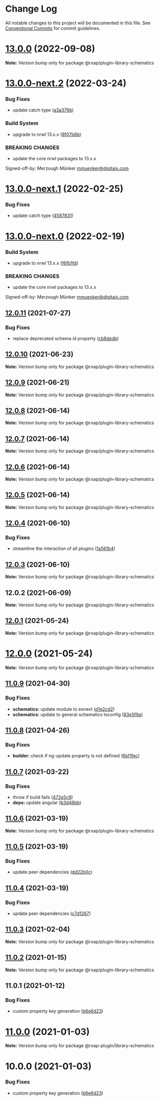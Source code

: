 # Change Log

All notable changes to this project will be documented in this file.
See [Conventional Commits](https://conventionalcommits.org) for commit guidelines.

# [13.0.0](https://gitlab.com/rxap/packages/compare/@rxap/plugin-library-schematics@13.0.0-next.2...@rxap/plugin-library-schematics@13.0.0) (2022-09-08)

**Note:** Version bump only for package @rxap/plugin-library-schematics





# [13.0.0-next.2](https://gitlab.com/rxap/packages/compare/@rxap/plugin-library-schematics@12.0.11...@rxap/plugin-library-schematics@13.0.0-next.2) (2022-03-24)


### Bug Fixes

* update catch type ([a3a376b](https://gitlab.com/rxap/packages/commit/a3a376be772f10889a1f7e1afdf18895ce070d9e))


### Build System

* upgrade to nrwl 13.x.x ([8f07b6b](https://gitlab.com/rxap/packages/commit/8f07b6b82fb82e8b70fbc82bd91a08d69cc52692))


### BREAKING CHANGES

* update the core nrwl packages to 13.x.x

Signed-off-by: Merzough Münker <mmuenker@digitaix.com>





# [13.0.0-next.1](https://gitlab.com/rxap/packages/compare/@rxap/plugin-library-schematics@13.0.0-next.0...@rxap/plugin-library-schematics@13.0.0-next.1) (2022-02-25)


### Bug Fixes

* update catch type ([4587831](https://gitlab.com/rxap/packages/commit/45878319c926061dc8995c568278c4ae7a903feb))





# [13.0.0-next.0](https://gitlab.com/rxap/packages/compare/@rxap/plugin-library-schematics@12.0.11...@rxap/plugin-library-schematics@13.0.0-next.0) (2022-02-19)


### Build System

* upgrade to nrwl 13.x.x ([f6fb1fd](https://gitlab.com/rxap/packages/commit/f6fb1fde34006136be4dadd72795d2d43207072a))


### BREAKING CHANGES

* update the core nrwl packages to 13.x.x

Signed-off-by: Merzough Münker <mmuenker@digitaix.com>





## [12.0.11](https://gitlab.com/rxap/packages/compare/@rxap/plugin-library-schematics@12.0.10...@rxap/plugin-library-schematics@12.0.11) (2021-07-27)


### Bug Fixes

* replace deprecated schema id property ([cb8dedb](https://gitlab.com/rxap/packages/commit/cb8dedb0c15c774f6c101df150f0d98242bc511a))





## [12.0.10](https://gitlab.com/rxap/packages/compare/@rxap/plugin-library-schematics@12.0.9...@rxap/plugin-library-schematics@12.0.10) (2021-06-23)

**Note:** Version bump only for package @rxap/plugin-library-schematics





## [12.0.9](https://gitlab.com/rxap/packages/compare/@rxap/plugin-library-schematics@12.0.8...@rxap/plugin-library-schematics@12.0.9) (2021-06-21)

**Note:** Version bump only for package @rxap/plugin-library-schematics





## [12.0.8](https://gitlab.com/rxap/packages/compare/@rxap/plugin-library-schematics@12.0.7...@rxap/plugin-library-schematics@12.0.8) (2021-06-14)

**Note:** Version bump only for package @rxap/plugin-library-schematics





## [12.0.7](https://gitlab.com/rxap/packages/compare/@rxap/plugin-library-schematics@12.0.6...@rxap/plugin-library-schematics@12.0.7) (2021-06-14)

**Note:** Version bump only for package @rxap/plugin-library-schematics





## [12.0.6](https://gitlab.com/rxap/packages/compare/@rxap/plugin-library-schematics@12.0.5...@rxap/plugin-library-schematics@12.0.6) (2021-06-14)

**Note:** Version bump only for package @rxap/plugin-library-schematics





## [12.0.5](https://gitlab.com/rxap/packages/compare/@rxap/plugin-library-schematics@12.0.4...@rxap/plugin-library-schematics@12.0.5) (2021-06-14)

**Note:** Version bump only for package @rxap/plugin-library-schematics





## [12.0.4](https://gitlab.com/rxap/packages/compare/@rxap/plugin-library-schematics@12.0.3...@rxap/plugin-library-schematics@12.0.4) (2021-06-10)


### Bug Fixes

* streamline the interaction of all plugins ([1a561b4](https://gitlab.com/rxap/packages/commit/1a561b4509478d840be687a6c78d1cc1fba68deb))





## [12.0.3](https://gitlab.com/rxap/packages/compare/@rxap/plugin-library-schematics@12.0.2...@rxap/plugin-library-schematics@12.0.3) (2021-06-10)

**Note:** Version bump only for package @rxap/plugin-library-schematics





## 12.0.2 (2021-06-09)

**Note:** Version bump only for package @rxap/plugin-library-schematics





## [12.0.1](https://gitlab.com/rxap/packages/compare/@rxap/plugin-library-schematics@12.0.0...@rxap/plugin-library-schematics@12.0.1) (2021-05-24)

**Note:** Version bump only for package @rxap/plugin-library-schematics





# [12.0.0](https://gitlab.com/rxap/packages/compare/@rxap/plugin-library-schematics@11.0.9...@rxap/plugin-library-schematics@12.0.0) (2021-05-24)

**Note:** Version bump only for package @rxap/plugin-library-schematics





## [11.0.9](https://gitlab.com/rxap/packages/compare/@rxap/plugin-library-schematics@11.0.8...@rxap/plugin-library-schematics@11.0.9) (2021-04-30)


### Bug Fixes

* **schematics:** update module to esnext ([d1e2cd2](https://gitlab.com/rxap/packages/commit/d1e2cd252f3866471935131187b3acaefe2cca82))
* **schematics:** update to general schematics tsconfig ([83e5f9a](https://gitlab.com/rxap/packages/commit/83e5f9a0cf1810686a503425d87a5e4ae30b8c84))





## [11.0.8](https://gitlab.com/rxap/packages/compare/@rxap/plugin-library-schematics@11.0.7...@rxap/plugin-library-schematics@11.0.8) (2021-04-26)


### Bug Fixes

* **builder:** check if ng-update property is not defined ([6bf1fec](https://gitlab.com/rxap/packages/commit/6bf1fec063843931b3e86e8ce20556269cc14142))





## [11.0.7](https://gitlab.com/rxap/packages/compare/@rxap/plugin-library-schematics@11.0.6...@rxap/plugin-library-schematics@11.0.7) (2021-03-22)


### Bug Fixes

* throw if build fails ([472e5c9](https://gitlab.com/rxap/packages/commit/472e5c90985dbbeaa87d46d4b115d014dc1cb6d1))
* **deps:** update angular ([b3d46bb](https://gitlab.com/rxap/packages/commit/b3d46bbaf3fe948cf1cf8b37a14a467dfc608221))





## [11.0.6](https://gitlab.com/rxap/packages/compare/@rxap/plugin-library-schematics@11.0.5...@rxap/plugin-library-schematics@11.0.6) (2021-03-19)

**Note:** Version bump only for package @rxap/plugin-library-schematics





## [11.0.5](https://gitlab.com/rxap/packages/compare/@rxap/plugin-library-schematics@11.0.4...@rxap/plugin-library-schematics@11.0.5) (2021-03-19)


### Bug Fixes

* update peer dependencies ([dd22b0c](https://gitlab.com/rxap/packages/commit/dd22b0ce053bc266c7aea659a2faf3be39f424e7))





## [11.0.4](https://gitlab.com/rxap/packages/compare/@rxap/plugin-library-schematics@11.0.3...@rxap/plugin-library-schematics@11.0.4) (2021-03-19)


### Bug Fixes

* update peer dependencies ([c7d1267](https://gitlab.com/rxap/packages/commit/c7d12671f3efc198985cddee92caa2558e74b023))





## [11.0.3](https://gitlab.com/rxap/packages/compare/@rxap/plugin-library-schematics@11.0.2...@rxap/plugin-library-schematics@11.0.3) (2021-02-04)

**Note:** Version bump only for package @rxap/plugin-library-schematics





## [11.0.2](https://gitlab.com/rxap/packages/compare/@rxap/plugin-library-schematics@11.0.1...@rxap/plugin-library-schematics@11.0.2) (2021-01-15)

**Note:** Version bump only for package @rxap/plugin-library-schematics





## 11.0.1 (2021-01-12)


### Bug Fixes

* custom property key generation ([b6e6d23](https://gitlab.com/rxap/packages/commit/b6e6d23215f0b35e0de2d35003b186a3d435b8e4))





# [11.0.0](https://gitlab.com/rxap/packages/compare/@rxap-plugin/library-schematics@10.0.0...@rxap-plugin/library-schematics@11.0.0) (2021-01-03)

**Note:** Version bump only for package @rxap-plugin/library-schematics





# 10.0.0 (2021-01-03)


### Bug Fixes

* custom property key generation ([b6e6d23](https://gitlab.com/rxap/packages/commit/b6e6d23215f0b35e0de2d35003b186a3d435b8e4))
